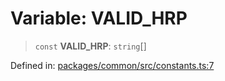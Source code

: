 # Variable: VALID\_HRP

> `const` **VALID\_HRP**: `string`[]

Defined in: [packages/common/src/constants.ts:7](https://github.com/dcdpr/did-btcr2-js/blob/4a717493e735221d072999f212891939f4de3f23/packages/common/src/constants.ts#L7)
